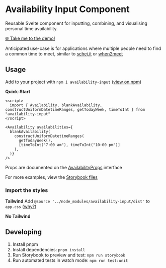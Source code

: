 # Availability Input Component

Reusable Svelte component for inputting, combining, and visualising personal time availability.

[🌐 Take me to the demo!](https://ethandawes.github.io/availability-input/)

Anticipated use-case is for applications where multiple people need to find a common time to meet, similar to [schej.it](https://schej.it/) or [when2meet](https://www.when2meet.com/)

## Usage
Add to your project with `npm i availability-input` ([view on npm](https://www.npmjs.com/package/availability-input))

**Quick-Start**
```sveltehtml
<script>
  import { Availability, blankAvailability, constructUniformDatetimeRanges, getTodayWeek, timeToInt } from "availability-input"
</script>

<Availability availabilities={
  blankAvailability(
    constructUniformDatetimeRanges(
      getTodayWeek(),
      [timeToInt("7:00 am"), timeToInt("10:00 pm")]
    ),
  )}
/>
```
Props are documented on the [AvailabilityProps](https://github.com/EthanDawes/availability-input/blob/main/src/lib/availability.ts) interface

For more examples, view the [Storybook files](https://github.com/EthanDawes/availability-input/tree/main/src/stories)

### Import the styles
**Tailwind**
Add `@source '../node_modules/availability-input/dist'` to `app.css` ([why?](https://tailwindcss.com/docs/detecting-classes-in-source-files#explicitly-registering-sources))

**No Tailwind**

## Developing
1. Install pnpm
2. Install dependencies: `pnpm install`
3. Run Storybook to preview and test: `npm run storybook`
4. Run automated tests in watch mode: `npm run test:unit`
